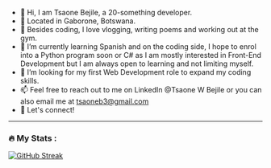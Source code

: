- 👋 Hi, I am Tsaone Bejile, a 20-something developer.
- 📍 Located in Gaborone, Botswana.
- 👀 Besides coding, I love vlogging, writing poems and working out at the gym.
- 🌱 I’m currently learning Spanish and on the coding side, I hope to enrol into a Python program soon or C# as I am mostly interested in Front-End Development but I am always open to learning and not limiting myself.
- 💞️ I’m looking for my first Web Development role to expand my coding skills.
- 📫 Feel free to reach out to me on LinkedIn @Tsaone W Bejile or you can also email me at tsaoneb3@gmail.com
- 🪽 Let's connect! 

---

### :fire: My Stats :

[![GitHub Streak](http://github-readme-streak-stats.herokuapp.com?user=tsaonehh)](https://git.io/streak-stats)

<!---
tsaonehh/tsaonehh is a ✨ special ✨ repository because its `README.md` (this file) appears on your GitHub profile.
You can click the Preview link to take a look at your changes.
--->
